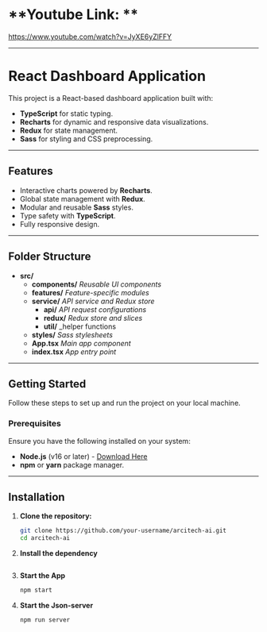 # **Youtube Link: **
https://www.youtube.com/watch?v=JyXE6yZlFFY

---

# **React Dashboard Application**

This project is a React-based dashboard application built with:

- **TypeScript** for static typing.
- **Recharts** for dynamic and responsive data visualizations.
- **Redux** for state management.
- **Sass** for styling and CSS preprocessing.

---

## **Features**

- Interactive charts powered by **Recharts**.
- Global state management with **Redux**.
- Modular and reusable **Sass** styles.
- Type safety with **TypeScript**.
- Fully responsive design.

---

## Folder Structure

- **src/**
  - **components/** _Reusable UI components_
  - **features/** _Feature-specific modules_
  - **service/** _API service and Redux store_
    - **api/** _API request configurations_
    - **redux/** _Redux store and slices_
    - **util/** \_helper functions
  - **styles/** _Sass stylesheets_
  - **App.tsx** _Main app component_
  - **index.tsx** _App entry point_

---

## **Getting Started**

Follow these steps to set up and run the project on your local machine.

### **Prerequisites**

Ensure you have the following installed on your system:

- **Node.js** (v16 or later) - [Download Here](https://nodejs.org/)
- **npm** or **yarn** package manager.

---

## **Installation**

1. **Clone the repository:**

   ```bash
   git clone https://github.com/your-username/arcitech-ai.git
   cd arcitech-ai

   ```

2. **Install the dependency**

   ```npm install

   ```

3. **Start the App**

   ```bash
   npm start

   ```

4. **Start the Json-server**
   ```bash
   npm run server
   ```
